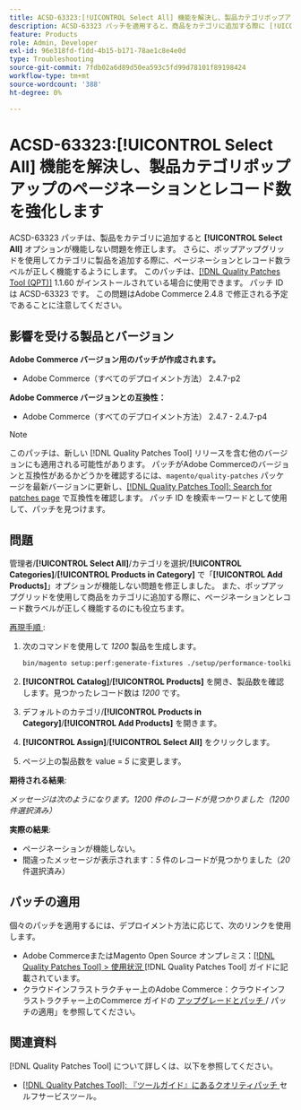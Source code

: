 ```yaml
---
title: ACSD-63323:[!UICONTROL Select All] 機能を解決し、製品カテゴリポップアップのページネーションとレコード数を強化します
description: ACSD-63323 パッチを適用すると、商品をカテゴリに追加する際に [!UICONTROL Select All] オプションが機能しないAdobe Commerceの問題を修正できます。 さらに、ポップアップグリッドを使用してカテゴリに製品を追加する際に、ページネーションとレコード数ラベルが正しく機能するようにします。
feature: Products
role: Admin, Developer
exl-id: 96e318fd-f1dd-4b15-b171-78ae1c8e4e0d
type: Troubleshooting
source-git-commit: 7fdb02a6d89d50ea593c5fd99d78101f89198424
workflow-type: tm+mt
source-wordcount: '388'
ht-degree: 0%

---
```


# ACSD-63323:[!UICONTROL Select All] 機能を解決し、製品カテゴリポップアップのページネーションとレコード数を強化します

ACSD-63323 パッチは、製品をカテゴリに追加すると **[!UICONTROL Select All]** オプションが機能しない問題を修正します。 さらに、ポップアップグリッドを使用してカテゴリに製品を追加する際に、ページネーションとレコード数ラベルが正しく機能するようにします。 このパッチは、[[!DNL Quality Patches Tool (QPT)]](/help/tools/quality-patches-tool/quality-patches-tool-to-self-serve-quality-patches.md) 1.1.60 がインストールされている場合に使用できます。 パッチ ID は ACSD-63323 です。 この問題はAdobe Commerce 2.4.8 で修正される予定であることに注意してください。

## 影響を受ける製品とバージョン

**Adobe Commerce バージョン用のパッチが作成されます。**
* Adobe Commerce（すべてのデプロイメント方法） 2.4.7-p2

**Adobe Commerce バージョンとの互換性：**
* Adobe Commerce（すべてのデプロイメント方法） 2.4.7 - 2.4.7-p4

>[!NOTE]
>
>このパッチは、新しい [!DNL Quality Patches Tool] リリースを含む他のバージョンにも適用される可能性があります。 パッチがAdobe Commerceのバージョンと互換性があるかどうかを確認するには、`magento/quality-patches` パッケージを最新バージョンに更新し、[[!DNL Quality Patches Tool]: Search for patches page](https://experienceleague.adobe.com/tools/commerce-quality-patches/index.html) で互換性を確認します。 パッチ ID を検索キーワードとして使用して、パッチを見つけます。

## 問題

管理者/**[!UICONTROL Select All]**/カテゴリを選択/**[!UICONTROL Categories]**/**[!UICONTROL Products in Category]** で「**[!UICONTROL Add Products]**」オプションが機能しない問題を修正しました。 また、ポップアップグリッドを使用して商品をカテゴリに追加する際に、ページネーションとレコード数ラベルが正しく機能するのにも役立ちます。


<u> 再現手順 </u>:

1. 次のコマンドを使用して *1200* 製品を生成します。

   ```bash
   bin/magento setup:perf:generate-fixtures ./setup/performance-toolkit/profiles/ce/small.xml
   ```

1. **[!UICONTROL Catalog]**/**[!UICONTROL Products]** を開き、製品数を確認します。見つかったレコード数は *1200* です。
1. デフォルトのカテゴリ/**[!UICONTROL Products in Category]**/**[!UICONTROL Add Products]** を開きます。
1. **[!UICONTROL Assign]**/**[!UICONTROL Select All]** をクリックします。
1. ページ上の製品数を value = *5* に変更します。


**期待される結果**:

*メッセージは次のようになります。1200 件のレコードが見つかりました（1200 件選択済み）*

**実際の結果**:

* ページネーションが機能しない。
* 間違ったメッセージが表示されます：*5* 件のレコードが見つかりました（*20* 件選択済み）

## パッチの適用

個々のパッチを適用するには、デプロイメント方法に応じて、次のリンクを使用します。

* Adobe CommerceまたはMagento Open Source オンプレミス：[[!DNL Quality Patches Tool] > 使用状況 ](/help/tools/quality-patches-tool/usage.md) [!DNL Quality Patches Tool] ガイドに記載されています。
* クラウドインフラストラクチャー上のAdobe Commerce：クラウドインフラストラクチャー上のCommerce ガイドの [ アップグレードとパッチ ](https://experienceleague.adobe.com/docs/commerce-cloud-service/user-guide/develop/upgrade/apply-patches.html)/ パッチの適用」を参照してください。


## 関連資料

[!DNL Quality Patches Tool] について詳しくは、以下を参照してください。

* [[!DNL Quality Patches Tool]: 『ツールガイド』にあるクオリティパッチ ](/help/tools/quality-patches-tool/quality-patches-tool-to-self-serve-quality-patches.md) セルフサービスツール。
